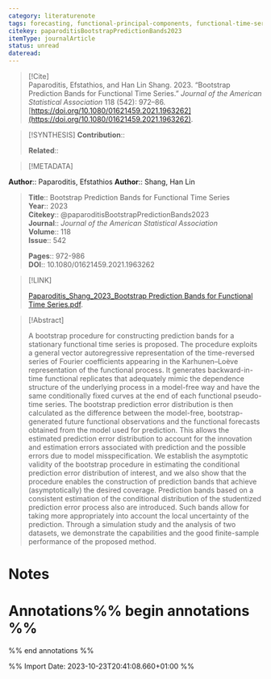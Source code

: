 ```yaml
---
category: literaturenote
tags: forecasting, functional-principal-components, functional-time-series
citekey: paparoditisBootstrapPredictionBands2023
itemType: journalArticle
status: unread  
dateread:  
---
```


> [!Cite]  
> Paparoditis, Efstathios, and Han Lin Shang. 2023. “Bootstrap Prediction Bands for Functional Time Series.” _Journal of the American Statistical Association_ 118 (542): 972–86. [https://doi.org/10.1080/01621459.2021.1963262](https://doi.org/10.1080/01621459.2021.1963262).

> [!SYNTHESIS] 
>**Contribution**::
>
>**Related**:: 
>

> [!METADATA]  
>
**Author**:: Paparoditis, Efstathios
**Author**:: Shang, Han Lin<br>
> **Title**:: Bootstrap Prediction Bands for Functional Time Series    
> **Year**:: 2023     
> **Citekey**:: @paparoditisBootstrapPredictionBands2023    
>**Journal**:: *Journal of the American Statistical Association*    
>**Volume**:: 118    
>**Issue**:: 542     
>    
>    
>     
> **Pages**:: 972-986    
>**DOI**:: 10.1080/01621459.2021.1963262    
>

> [!LINK] 
>
> [Paparoditis_Shang_2023_Bootstrap Prediction Bands for Functional Time Series.pdf](file:///Users/steven/Library/CloudStorage/GoogleDrive-steven.golovkine@ul.ie/My%20Drive/bibliography/Journal%20of%20the%20American%20Statistical%20Association/2023/Paparoditis_Shang_2023_Bootstrap%20Prediction%20Bands%20for%20Functional%20Time%20Series.pdf).

>[!Abstract]
>
>A bootstrap procedure for constructing prediction bands for a stationary functional time series is proposed. The procedure exploits a general vector autoregressive representation of the time-reversed series of Fourier coefficients appearing in the Karhunen–Loève representation of the functional process. It generates backward-in-time functional replicates that adequately mimic the dependence structure of the underlying process in a model-free way and have the same conditionally fixed curves at the end of each functional pseudo-time series. The bootstrap prediction error distribution is then calculated as the difference between the model-free, bootstrap-generated future functional observations and the functional forecasts obtained from the model used for prediction. This allows the estimated prediction error distribution to account for the innovation and estimation errors associated with prediction and the possible errors due to model misspecification. We establish the asymptotic validity of the bootstrap procedure in estimating the conditional prediction error distribution of interest, and we also show that the procedure enables the construction of prediction bands that achieve (asymptotically) the desired coverage. Prediction bands based on a consistent estimation of the conditional distribution of the studentized prediction error process also are introduced. Such bands allow for taking more appropriately into account the local uncertainty of the prediction. Through a simulation study and the analysis of two datasets, we demonstrate the capabilities and the good finite-sample performance of the proposed method.
>>


# Notes<br>
# Annotations%% begin annotations %%  
 
  
%% end annotations %%

%% Import Date: 2023-10-23T20:41:08.660+01:00 %%
